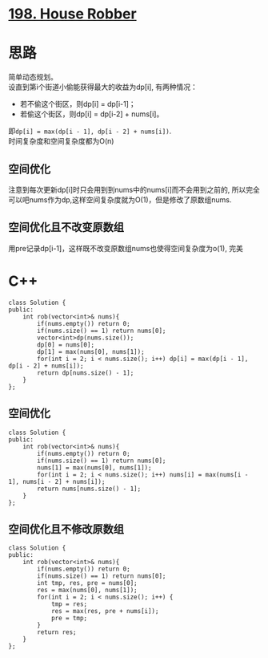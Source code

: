 # [198. House Robber](https://leetcode.com/problems/house-robber/description/)
# 思路
简单动态规划。    
设直到第i个街道小偷能获得最大的收益为dp[i], 有两种情况：
* 若不偷这个街区，则dp[i] = dp[i-1]；
* 若偷这个街区，则dp[i] = dp[i-2] + nums[i]。

即`dp[i] = max(dp[i - 1], dp[i - 2] + nums[i])`.   
时间复杂度和空间复杂度都为O(n)    
## 空间优化
注意到每次更新dp[i]时只会用到到nums中的nums[i]而不会用到之前的, 所以完全可以吧nums作为dp,这样空间复杂度就为O(1)，但是修改了原数组nums.
## 空间优化且不改变原数组
用pre记录dp[i-1]，这样既不改变原数组nums也使得空间复杂度为o(1), 完美
# C++
```
class Solution {
public:
    int rob(vector<int>& nums){
        if(nums.empty()) return 0;
        if(nums.size() == 1) return nums[0];
        vector<int>dp(nums.size());
        dp[0] = nums[0];
        dp[1] = max(nums[0], nums[1]);
        for(int i = 2; i < nums.size(); i++) dp[i] = max(dp[i - 1], dp[i - 2] + nums[i]);
        return dp[nums.size() - 1];
    }
};
```
## 空间优化
```
class Solution {
public:
    int rob(vector<int>& nums){
        if(nums.empty()) return 0;
        if(nums.size() == 1) return nums[0];
        nums[1] = max(nums[0], nums[1]);
        for(int i = 2; i < nums.size(); i++) nums[i] = max(nums[i - 1], nums[i - 2] + nums[i]);
        return nums[nums.size() - 1];
    }
};
```
## 空间优化且不修改原数组
```
class Solution {
public:
    int rob(vector<int>& nums){
        if(nums.empty()) return 0;
        if(nums.size() == 1) return nums[0];
        int tmp, res, pre = nums[0];
        res = max(nums[0], nums[1]);
        for(int i = 2; i < nums.size(); i++) {
            tmp = res;
            res = max(res, pre + nums[i]);
            pre = tmp;
        }
        return res;
    }
};
```
